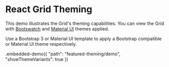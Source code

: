 # React Grid Theming

This demo illustrates the Grid&apos;s theming capabilities. You can view the Grid with [Bootswatch](https://bootswatch.com) and [Material UI](https://material-ui-1dab0.firebaseapp.com/customization/themes) themes applied.

Use a Bootstrap 3 or Material UI template to apply a Bootstrap compatible or Material UI theme respectively.

.embedded-demo({ "path": "featured-theming/demo", "showThemeVariants": true })
